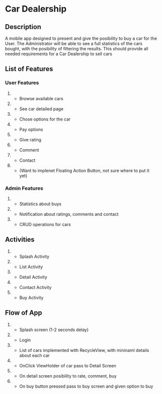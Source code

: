 # Car Dealership
## Description
A mobile app designed to present and give the posibility to buy a car for the User. The Administrator will be able to see a full statistics of the cars bought, with the posibility of filtering the results. This should provide all needed requirements for a Car Dealership to sell cars
## List of Features


### User Features
1. - Browse available cars 
2. - See car detailed page 
3. - Chose options for the car 
4. - Pay options
5. - Give rating
6. - Comment 
7. - Contact
8. - (Want to implenet Floating Action Button, not sure where to put it yet)


### Admin Features
1. - Statistics about buys
2. - Notification about ratings, comments and contact
3. - CRUD operations for cars

## Activities
1. - Splash Activity
2. - List Activity
3. - Detail Activity
4. - Contact Activity
5. - Buy Activity

## Flow of App
1. - Splash screen (1-2 seconds delay)
2. - Login
3. - List of cars implemented with RecycleView, with mininaml details about each car
4. - OnClick ViewHolder of car pass to Detail Screen
5. - On detail screen posibility to rate, comment, buy
6. - On buy button pressed pass to buy screen and given option to buy
